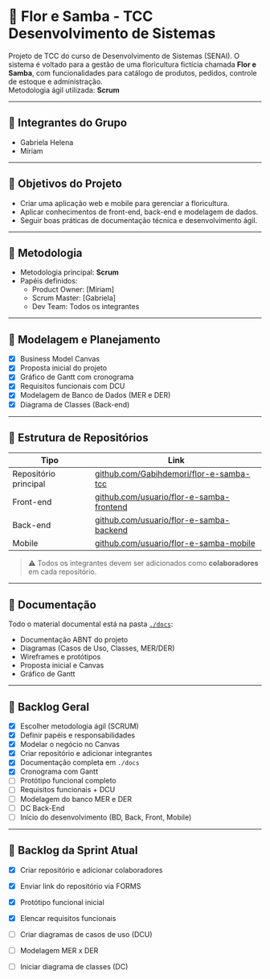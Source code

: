 # 🌸 Flor e Samba - TCC Desenvolvimento de Sistemas

Projeto de TCC do curso de Desenvolvimento de Sistemas (SENAI). O sistema é voltado para a gestão de uma floricultura fictícia chamada **Flor e Samba**, com funcionalidades para catálogo de produtos, pedidos, controle de estoque e administração.  
Metodologia ágil utilizada: **Scrum**

---

## 👥 Integrantes do Grupo

- Gabriela Helena
- Míriam

---

## 🚀 Objetivos do Projeto

- Criar uma aplicação web e mobile para gerenciar a floricultura.
- Aplicar conhecimentos de front-end, back-end e modelagem de dados.
- Seguir boas práticas de documentação técnica e desenvolvimento ágil.

---

## 📌 Metodologia

- Metodologia principal: **Scrum**  
- Papéis definidos:
  - Product Owner: [Míriam]
  - Scrum Master: [Gabriela]
  - Dev Team: Todos os integrantes

---

## 🧩 Modelagem e Planejamento

- [x] Business Model Canvas
- [x] Proposta inicial do projeto
- [x] Gráfico de Gantt com cronograma
- [x] Requisitos funcionais com DCU
- [x] Modelagem de Banco de Dados (MER e DER)
- [x] Diagrama de Classes (Back-end)

---

## 📁 Estrutura de Repositórios

| Tipo        | Link                                                                 |
|-------------|----------------------------------------------------------------------|
| Repositório principal | [github.com/Gabihdemori/flor-e-samba-tcc](https://github.com/Gabihdemori/flor-e-samba-tcc.git) |
| Front-end   | [github.com/usuario/flor-e-samba-frontend](https://github.com/usuario/flor-e-samba-frontend) |
| Back-end    | [github.com/usuario/flor-e-samba-backend](https://github.com/usuario/flor-e-samba-backend) |
| Mobile      | [github.com/usuario/flor-e-samba-mobile](https://github.com/usuario/flor-e-samba-mobile) |

> ⚠️ Todos os integrantes devem ser adicionados como **colaboradores** em cada repositório.

---
## 📂 Documentação

Todo o material documental está na pasta [`./docs`](./docs.docx):
- Documentação ABNT do projeto
- Diagramas (Casos de Uso, Classes, MER/DER)
- Wireframes e protótipos
- Proposta inicial e Canvas
- Gráfico de Gantt

---

## 📌 Backlog Geral

- [x] Escolher metodologia ágil (SCRUM)
- [x] Definir papéis e responsabilidades
- [x] Modelar o negócio no Canvas
- [x] Criar repositório e adicionar integrantes
- [x] Documentação completa em `./docs`
- [x] Cronograma com Gantt
- [ ] Protótipo funcional completo
- [ ] Requisitos funcionais + DCU
- [ ] Modelagem do banco MER e DER
- [ ] DC Back-End
- [ ] Início do desenvolvimento (BD, Back, Front, Mobile)

---

## 📌 Backlog da Sprint Atual

- [x] Criar repositório e adicionar colaboradores
- [x] Enviar link do repositório via FORMS
- [x] Protótipo funcional inicial
- [x] Elencar requisitos funcionais
- [ ] Criar diagramas de casos de uso (DCU)
- [ ] Modelagem MER x DER
- [ ] Iniciar diagrama de classes (DC)


